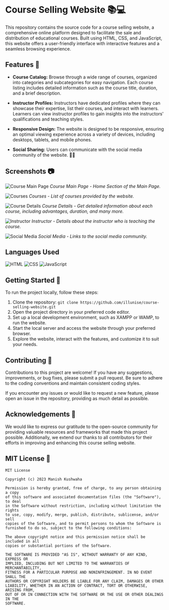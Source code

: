 # Course Selling Website 📚💻
This repository contains the source code for a course selling website, a comprehensive online platform designed to facilitate the sale and distribution of educational courses. Built using HTML, CSS, and JavaScript, this website offers a user-friendly interface with interactive features and a seamless browsing experience.


## Features 🌟

- **Course Catalog:** Browse through a wide range of courses, organized into categories and subcategories for easy navigation. Each course listing includes detailed information such as the course title, duration, and a brief description.

- **Instructor Profiles:** Instructors have dedicated profiles where they can showcase their expertise, list their courses, and interact with learners. Learners can view instructor profiles to gain insights into the instructors' qualifications and teaching styles.

- **Responsive Design:** The website is designed to be responsive, ensuring an optimal viewing experience across a variety of devices, including desktops, tablets, and mobile phones.

- **Social Sharing:** Users can communicate with the social media community of the website. 📱💬

## Screenshots 📷

![Course Main Page](https://i.postimg.cc/VNQCBFYP/1.png)
*Course Main Page - Home Section of the Main Page.*

![Courses](https://i.postimg.cc/2SBWZtNx/2.png)
*Courses - List of courses provided by the website.*

![Course Details](https://i.postimg.cc/63KCwfSf/3.png)
*Course Details - Get detailed information about each course, including advantages, duration, and many more.*

![Instructor](https://i.postimg.cc/sDx7VXnq/4.png)
*Instructor - Details about the instructor who is teaching the course.*

![Social Media](https://i.postimg.cc/kMfW38yW/5.png)
*Social Media - Links to the social media community.*



## Languages Used

![HTML](https://img.shields.io/badge/HTML-5-orange?logo=html5&logoColor=white) ![CSS](https://img.shields.io/badge/CSS-3-blue?logo=css3&logoColor=white) ![JavaScript](https://img.shields.io/badge/JavaScript-ES6-green?logo=javascript&logoColor=white)

## Getting Started 🚀

To run the project locally, follow these steps:

1. Clone the repository: `git clone https://github.com/illunise/course-selling-website.git`
2. Open the project directory in your preferred code editor.
3. Set up a local development environment, such as XAMPP or WAMP, to run the website.
4. Start the local server and access the website through your preferred browser.
5. Explore the website, interact with the features, and customize it to suit your needs.

## Contributing 🤝

Contributions to this project are welcome! If you have any suggestions, improvements, or bug fixes, please submit a pull request. Be sure to adhere to the coding conventions and maintain consistent coding styles.

If you encounter any issues or would like to request a new feature, please open an issue in the repository, providing as much detail as possible.

## Acknowledgements 🙏

We would like to express our gratitude to the open-source community for providing valuable resources and frameworks that made this project possible. Additionally, we extend our thanks to all contributors for their efforts in improving and enhancing this course selling website.

## MIT License 📜

```plaintext
MIT License

Copyright (c) 2023 Manish Kushwaha

Permission is hereby granted, free of charge, to any person obtaining a copy
of this software and associated documentation files (the "Software"), to deal
in the Software without restriction, including without limitation the rights
to use, copy, modify, merge, publish, distribute, sublicense, and/or sell
copies of the Software, and to permit persons to whom the Software is
furnished to do so, subject to the following conditions:

The above copyright notice and this permission notice shall be included in all
copies or substantial portions of the Software.

THE SOFTWARE IS PROVIDED "AS IS", WITHOUT WARRANTY OF ANY KIND, EXPRESS OR
IMPLIED, INCLUDING BUT NOT LIMITED TO THE WARRANTIES OF MERCHANTABILITY,
FITNESS FOR A PARTICULAR PURPOSE AND NONINFRINGEMENT. IN NO EVENT SHALL THE
AUTHORS OR COPYRIGHT HOLDERS BE LIABLE FOR ANY CLAIM, DAMAGES OR OTHER
LIABILITY, WHETHER IN AN ACTION OF CONTRACT, TORT OR OTHERWISE, ARISING FROM,
OUT OF OR IN CONNECTION WITH THE SOFTWARE OR THE USE OR OTHER DEALINGS IN THE
SOFTWARE.
```
